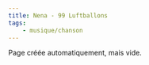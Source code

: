 ```yaml
---
title: Nena - 99 Luftballons
tags:
    - musique/chanson
---
```


Page créée automatiquement, mais vide.
